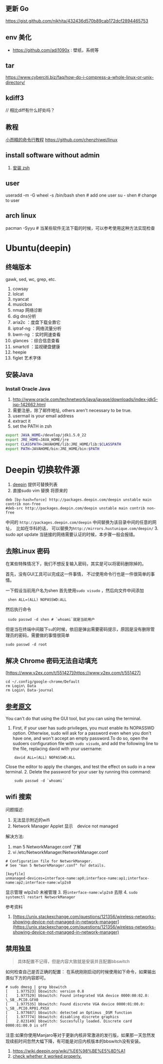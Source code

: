 ## 更新 Go
https://gist.github.com/nikhita/432436d570b89cab172dcf2894465753

## env 美化
- https://github.com/adi1090x : 壁纸，系统等

## tar
https://www.cyberciti.biz/faq/how-do-i-compress-a-whole-linux-or-unix-directory/


## kdiff3
// 相比diff有什么好处吗？

## 教程

[小而精的命令行教程](https://linuxtools-rst.readthedocs.io/zh_CN/latest/base/index.html)
https://github.com/chenzhiwei/linux

## install software without admin
1. [安装 zsh](https://stackoverflow.com/questions/15293406/install-zsh-without-root-access)


## user
useradd -m -G wheel -s /bin/bash shen # add one user
su - shen # change to user


## arch linux
pacman -Syyu # 当某些软件无法下载的时候，可以参考使用这种方法实现检查


# Ubuntu(deepin)

## 终端版本
gawk, sed, wc, grep, etc.

1. cowsay
2. lolcat
3. nyancat
4. musicbox
5. nmap 网络诊断
6. dig dns分析
7. aria2c ：度盘下载全靠它
8. iptraf-ng ：网络流量分析
9. bwm-ng ：实时网速查看
10. glances ：综合信息查看
11. smartctl ：监视硬盘健康
12. heepie
15. figlet  艺术字体

## 安装Java

### Install Oracle Java
1. http://www.oracle.com/technetwork/java/javase/downloads/index-jdk5-jsp-142662.html
2. 需要注册，除了邮件地址, others aren't necessary to be true.
3. usermail is your email address
4. extract it
5. set the PATH in zsh
```sh
export JAVA_HOME=/develop/jdk1.5.0_22
export JRE_HOME=JAVA_HOME/jre
export CLASSPATH=JAVAHOME/lib:JRE_HOME/lib:$CLASSPATH
export PATH=JAVAHOME/bin:JRE_HOME/bin:$PATH
```

# Deepin 切换软件源
1. [deepin](https://www.deepin.org/mirrors/packages/) 提供可替换列表
2. 直接sudo vim 替换 将原来的
```
deb [by-hash=force] http://packages.deepin.com/deepin unstable main contrib non-free
#deb-src http://packages.deepin.com/deepin unstable main contrib non-free
```
中间的 `http://packages.deepin.com/deepin` 中间替换为该目录中间的任意的网址，　比如在华科的话，
可以替换为`http://mirrors.hustunique.com/deepin/`
3. sudo apt update
当链接的网络需要认证的时候，本步骤一般会报错。

## 去除Linux 密码
在某些特殊情况下，我们不想反复输入密码，其实是可以将密码删除掉的。

首先，没有GUI工具可以完成这一件事情， 不过使用命令行也是一件很简单的事情。

一下假设当前用户名为shen
首先使用`sudo visudo` ，然后向文件中间添加
```
 shen ALL=(ALL) NOPASSWD:ALL
```
然后执行命令
```
 sudo passwd -d shen # `whoami`就是当前用户
```
但是当在终端中间敲下`su`的时候，依旧是弹出需要密码提示，原因是没有删除管理员的密码，需要做的事情很简单
```
sudo passwd -d root
```

## 解决 Chrome 密码无法自动填充
[https://www.v2ex.com/t/551427](https://www.v2ex.com/t/551427)
```
cd ~/.config/google-chrome/Default
rm Login\ Data
rm Login\ Data-journal
```
## [参考原文](https://askubuntu.com/questions/281074/can-i-set-my-user-account-to-have-no-password)
You can't do that using the GUI tool, but you can using the terminal.
1. First, if your user has sudo privileges, you must enable its NOPASSWD option. Otherwise, sudo will ask for a password even when you don't have one, and won't accept an empty password.To do so, open the sudoers configuration file with `sudo visudo`, and add the following line to the file, replacing david with your username:
```
    david ALL=(ALL) NOPASSWD:ALL
```
Close the editor to apply the changes, and test the effect on sudo in a new terminal.
2. Delete the password for your user by running this command:
```
    sudo passwd -d `whoami`
```

## wifi 搜索
问题描述:
1. 无法显示附近的wifi
2. Network Manager Applet 显示　device not managed

解决方法:
1. man 5 NetworkManager.conf 了解
2.  vi /etc/NetworkManager/NetworkManager.conf
```
# Configuration file for NetworkManager.
# See "man 5 NetworkManager.conf" for details.

[keyfile]
unmanaged-devices=interface-name:ap0;interface-name:ap1;interface-name:ap2;interface-name:wlp2s0
```
显示管理 wlp2s0 未被管理
3. 将`interface-name:wlp2s0` 去除
4. `sudo systemctl restart NetworkManager`

参考资料
1. [https://unix.stackexchange.com/questions/121356/wireless-networks-showing-device-not-managed-in-network-manager](https://unix.stackexchange.com/questions/121356/wireless-networks-showing-device-not-managed-in-network-manager)

## 禁用独显

> 具体配置不记得，但是内容大致就是安装并且配置bbswitch

如何检查自己是否正确的配置：
在系统刚刚启动的时候使用如下命令，如果输出类似下方的内容即可。
```
# sudo dmesg | grep bbswitch
[    1.977523] bbswitch: version 0.8
[    1.977529] bbswitch: Found integrated VGA device 0000:00:02.0: \_SB_.PCI0.GFX0
[    1.977535] bbswitch: Found discrete VGA device 0000:01:00.0: \_SB_.PCI0.RP01.PXSX
[    1.977687] bbswitch: detected an Optimus _DSM function
[    1.977774] bbswitch: disabling discrete graphics
[    2.023149] bbswitch: Succesfully loaded. Discrete card 0000:01:00.0 is off
```

注意:如果你使用Manjaro等对于更新内核非常激进的发行版，如果那一天忽然发现续航时间忽然大幅下降，有可能是对应内核版本的bbswitch没有安装。

1. https://wiki.deepin.org/wiki/%E6%98%BE%E5%8D%A1
2. [check whether it worked properly.](https://askubuntu.com/questions/239589/how-do-i-determine-whether-bumblebee-is-working-as-expected)
